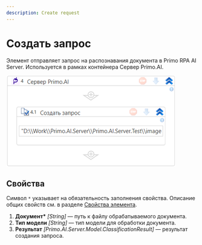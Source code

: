 ```yaml
---
description: Create request
---
```


# Создать запрос

Элемент отправляет запрос на распознавания документа в Primo RPA AI Server. Используется в рамках контейнера Сервер Primo.AI.

![](<../../../.gitbook/assets1/windows_items/WFAttachPrimoAIServer.png>)


## Свойства
Символ `*` указывает на обязательность заполнения свойства. Описание общих свойств см. в разделе [Свойства элемента](https://docs.primo-rpa.ru/primo-rpa/primo-studio/process/elements#svoistva-elementa).

1. **Документ\*** *[String]* — путь к файлу обрабатываемого документа.
2. **Тип модели** *[String]* — тип модели для обработки документа.
3. **Результат** *[Primo.AI.Server.Model.ClassificationResult]* — результат создания запроса.
